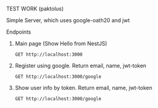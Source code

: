 TEST WORK (paktolus)

Simple Server, which uses google-oath20 and jwt

Endpoints

1. Main page (Show Hello from NestJS)
    ```
    GET http://localhost:3000
    ```

2. Register using google. Return email, name, jwt-token
    ```
    GET http://localhost:3000/google
    ```

2. Show user info by token. 
   Return email, name, jwt-token
    ```
    GET http://localhost:3000/google
    ```